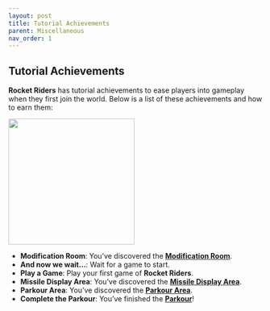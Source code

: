```yaml
---
layout: post
title: Tutorial Achievements
parent: Miscellaneous
nav_order: 1
---
```

**Tutorial Achievements**
---

**Rocket Riders** has tutorial achievements to ease players into gameplay when they first join the world. Below is a list of these achievements and how to earn them:


<div id="art_image">
    <img src="https://zeroniaserver.github.io/RocketRidersWiki/images/tutorial.png" width="250"  />
</div>

- **Modification Room**: You’ve discovered the **[Modification Room](https://zeroniaserver.github.io/RocketRidersWiki/modification_room)**.
- **And now we wait…**: Wait for a game to start.
- **Play a Game**: Play your first game of **Rocket Riders**.
- **Missile Display Area**: You’ve discovered the **[Missile Display Area](https://zeroniaserver.github.io/RocketRidersWiki/misc/missile_display_area)**.
- **Parkour Area**: You’ve discovered the **[Parkour Area](https://zeroniaserver.github.io/RocketRidersWiki/misc/parkour)**.
- **Complete the Parkour**: You’ve finished the **[Parkour](https://zeroniaserver.github.io/RocketRidersWiki/misc/parkour)**!